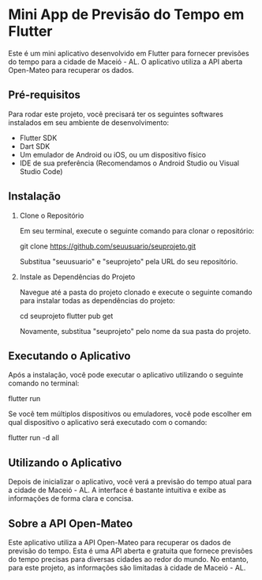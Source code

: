 # Mini App de Previsão do Tempo em Flutter

Este é um mini aplicativo desenvolvido em Flutter para fornecer previsões do tempo para a cidade de Maceió - AL. O aplicativo utiliza a API aberta Open-Mateo para recuperar os dados.

## Pré-requisitos

Para rodar este projeto, você precisará ter os seguintes softwares instalados em seu ambiente de desenvolvimento:

- Flutter SDK
- Dart SDK
- Um emulador de Android ou iOS, ou um dispositivo físico
- IDE de sua preferência (Recomendamos o Android Studio ou Visual Studio Code)

## Instalação

1. Clone o Repositório

   Em seu terminal, execute o seguinte comando para clonar o repositório:

   git clone https://github.com/seuusuario/seuprojeto.git

   Substitua "seuusuario" e "seuprojeto" pela URL do seu repositório.

2. Instale as Dependências do Projeto

   Navegue até a pasta do projeto clonado e execute o seguinte comando para instalar todas as dependências do projeto:

   cd seuprojeto
   flutter pub get

   Novamente, substitua "seuprojeto" pelo nome da sua pasta do projeto.

## Executando o Aplicativo

Após a instalação, você pode executar o aplicativo utilizando o seguinte comando no terminal:

flutter run

Se você tem múltiplos dispositivos ou emuladores, você pode escolher em qual dispositivo o aplicativo será executado com o comando:

flutter run -d all

## Utilizando o Aplicativo

Depois de inicializar o aplicativo, você verá a previsão do tempo atual para a cidade de Maceió - AL. A interface é bastante intuitiva e exibe as informações de forma clara e concisa.

## Sobre a API Open-Mateo

Este aplicativo utiliza a API Open-Mateo para recuperar os dados de previsão do tempo. Esta é uma API aberta e gratuita que fornece previsões do tempo precisas para diversas cidades ao redor do mundo. No entanto, para este projeto, as informações são limitadas à cidade de Maceió - AL.
